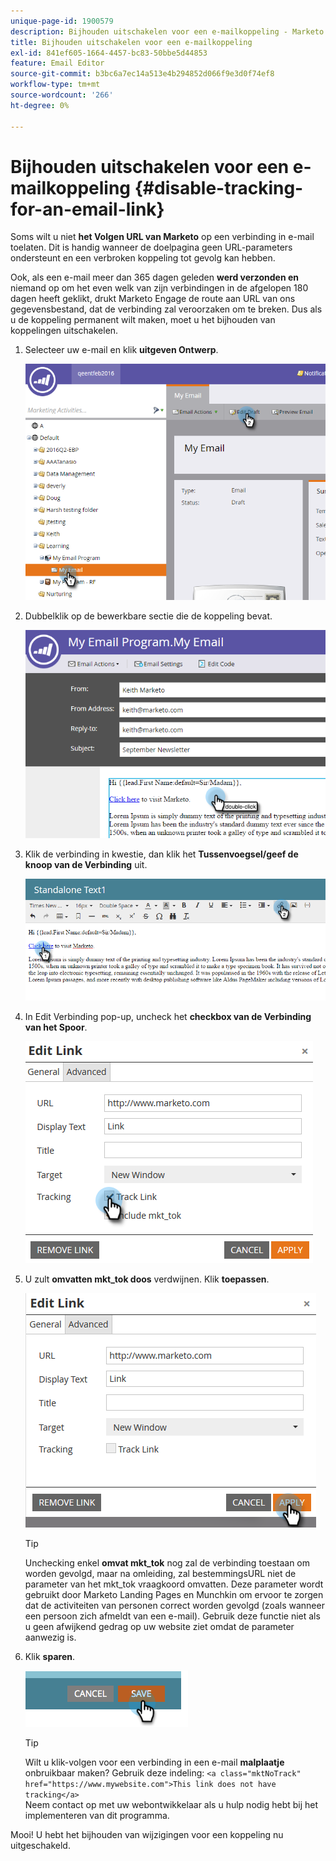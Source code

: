 ```yaml
---
unique-page-id: 1900579
description: Bijhouden uitschakelen voor een e-mailkoppeling - Marketo Docs - Productdocumentatie
title: Bijhouden uitschakelen voor een e-mailkoppeling
exl-id: 841ef605-1664-4457-bc83-50bbe5d44853
feature: Email Editor
source-git-commit: b3bc6a7ec14a513e4b294852d066f9e3d0f74ef8
workflow-type: tm+mt
source-wordcount: '266'
ht-degree: 0%

---
```


# Bijhouden uitschakelen voor een e-mailkoppeling {#disable-tracking-for-an-email-link}

Soms wilt u niet **het Volgen URL van Marketo** op een verbinding in e-mail toelaten. Dit is handig wanneer de doelpagina geen URL-parameters ondersteunt en een verbroken koppeling tot gevolg kan hebben.

Ook, als een e-mail meer dan 365 dagen geleden **werd verzonden en** niemand op om het even welk van zijn verbindingen in de afgelopen 180 dagen heeft geklikt, drukt Marketo Engage de route aan URL van ons gegevensbestand, dat de verbinding zal veroorzaken om te breken. Dus als u de koppeling permanent wilt maken, moet u het bijhouden van koppelingen uitschakelen.

1. Selecteer uw e-mail en klik **uitgeven Ontwerp**.

   ![](assets/one-7.png)

1. Dubbelklik op de bewerkbare sectie die de koppeling bevat.

   ![](assets/two-6.png)

1. Klik de verbinding in kwestie, dan klik het **Tussenvoegsel/geef de knoop van de Verbinding** uit.

   ![](assets/three-6.png)

1. In Edit Verbinding pop-up, uncheck het **checkbox van de Verbinding van het Spoor**.

   ![](assets/four-4.png)

1. U zult **omvatten mkt_tok doos** verdwijnen. Klik **toepassen**.

   ![](assets/five-3.png)

   >[!TIP]
   >
   >Unchecking enkel **omvat mkt_tok** nog zal de verbinding toestaan om worden gevolgd, maar na omleiding, zal bestemmingsURL niet de parameter van het mkt_tok vraagkoord omvatten. Deze parameter wordt gebruikt door Marketo Landing Pages en Munchkin om ervoor te zorgen dat de activiteiten van personen correct worden gevolgd (zoals wanneer een persoon zich afmeldt van een e-mail). Gebruik deze functie niet als u geen afwijkend gedrag op uw website ziet omdat de parameter aanwezig is.

1. Klik **sparen**.

   ![](assets/image2014-9-17-22-3a25-3a20.png)

   >[!TIP]
   >
   >Wilt u klik-volgen voor een verbinding in een e-mail **malplaatje** onbruikbaar maken? Gebruik deze indeling:
   >`<a class="mktNoTrack" href="https://www.mywebsite.com">This link does not have tracking</a>`\
   >Neem contact op met uw webontwikkelaar als u hulp nodig hebt bij het implementeren van dit programma.

Mooi! U hebt het bijhouden van wijzigingen voor een koppeling nu uitgeschakeld.
